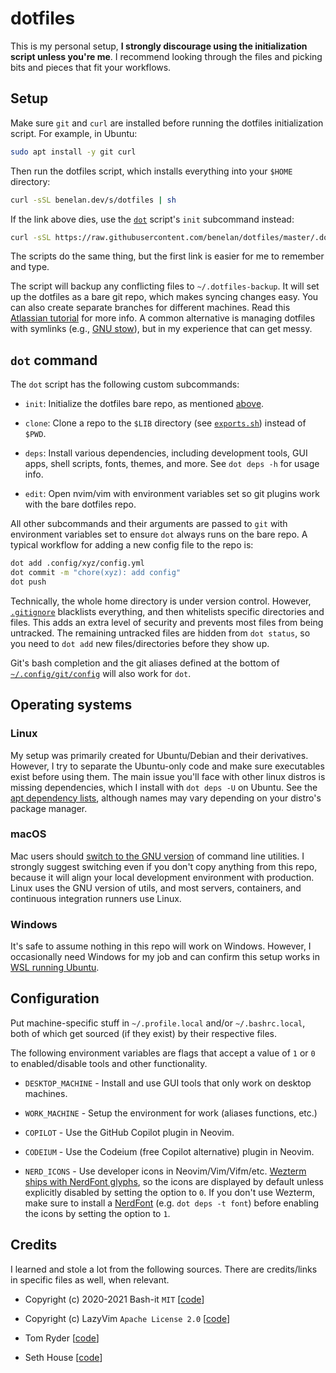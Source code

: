 # dotfiles

This is my personal setup, **I strongly discourage using the initialization script unless you're me**. I recommend
looking through the files and picking bits and pieces that fit your workflows.

## Setup

Make sure `git` and `curl` are installed before running the dotfiles initialization script. For example, in Ubuntu:

```sh
sudo apt install -y git curl
```

Then run the dotfiles script, which installs everything into your `$HOME` directory:

```sh
curl -sSL benelan.dev/s/dotfiles | sh
```

If the link above dies, use the [`dot`](../.dotfiles/bin/dot) script's `init` subcommand instead:

```sh
curl -sSL https://raw.githubusercontent.com/benelan/dotfiles/master/.dotfiles/bin/dot | bash -s init
```

The scripts do the same thing, but the first link is easier for me to remember and type.

The script will backup any conflicting files to `~/.dotfiles-backup`. It will set up the dotfiles as a bare git repo,
which makes syncing changes easy. You can also create separate branches for different machines. Read this
[Atlassian tutorial] for more info. A common alternative is managing dotfiles with symlinks (e.g., [GNU stow]), but in
my experience that can get messy.

## `dot` command

The `dot` script has the following custom subcommands:

- `init`: Initialize the dotfiles bare repo, as mentioned [above](#setup).

- `clone`: Clone a repo to the `$LIB` directory (see [`exports.sh`](../.dotfiles/shell/exports.sh)) instead of `$PWD`.

- `deps`: Install various dependencies, including development tools, GUI apps, shell scripts, fonts, themes, and more.
  See `dot deps -h` for usage info.

- `edit`: Open nvim/vim with environment variables set so git plugins work with the bare dotfiles repo.

All other subcommands and their arguments are passed to `git` with environment variables set to ensure `dot` always
runs on the bare repo. A typical workflow for adding a new config file to the repo is:

```sh
dot add .config/xyz/config.yml
dot commit -m "chore(xyz): add config"
dot push
```

Technically, the whole home directory is under version control. However, [`.gitignore`](../.gitignore) blacklists
everything, and then whitelists specific directories and files. This adds an extra level of security and prevents most
files from being untracked. The remaining untracked files are hidden from `dot status`, so you need to `dot add` new
files/directories before they show up.

Git's bash completion and the git aliases defined at the bottom of [`~/.config/git/config`](../.config/git/config) will
also work for `dot`.

## Operating systems

### Linux

My setup was primarily created for Ubuntu/Debian and their derivatives. However, I try to separate the Ubuntu-only code
and make sure executables exist before using them. The main issue you'll face with other linux distros is missing
dependencies, which I install with `dot deps -U` on Ubuntu. See the [apt dependency lists], although names may vary
depending on your distro's package manager.

### macOS

Mac users should [switch to the GNU version] of command line utilities. I strongly suggest switching even if you don't
copy anything from this repo, because it will align your local development environment with production. Linux uses the
GNU version of utils, and most servers, containers, and continuous integration runners use Linux.

### Windows

It's safe to assume nothing in this repo will work on Windows. However, I occasionally need Windows for my job and can
confirm this setup works in [WSL running Ubuntu].

## Configuration

Put machine-specific stuff in `~/.profile.local` and/or `~/.bashrc.local`, both of which get sourced (if they exist) by
their respective files.

The following environment variables are flags that accept a value of `1` or `0` to enabled/disable tools and other
functionality.

- `DESKTOP_MACHINE` - Install and use GUI tools that only work on desktop machines.

- `WORK_MACHINE` - Setup the environment for work (aliases functions, etc.)

- `COPILOT` - Use the GitHub Copilot plugin in Neovim.

- `CODEIUM` - Use the Codeium (free Copilot alternative) plugin in Neovim.

- `NERD_ICONS` - Use developer icons in Neovim/Vim/Vifm/etc. [Wezterm ships with NerdFont glyphs], so the icons are
  displayed by default unless explicitly disabled by setting the option to `0`. If you don't use Wezterm, make sure to
  install a [NerdFont] (e.g. `dot deps -t font`) before enabling the icons by setting the option to `1`.

## Credits

I learned and stole a lot from the following sources. There are credits/links in specific files as well, when relevant.

- Copyright (c) 2020-2021 Bash-it `MIT` [[code](https://github.com/Bash-it/bash-it)]

- Copyright (c) LazyVim `Apache License 2.0` [[code](https://github.com/LazyVim/LazyVim)]

- Tom Ryder [[code](https://dev.sanctum.geek.nz/cgit/dotfiles.git/tree/)]

- Seth House [[code](https://github.com/whiteinge/dotfiles)]

[Atlassian tutorial]: https://www.atlassian.com/git/tutorials/dotfiles
[GNU stow]: https://www.gnu.org/software/stow/
[NerdFont]: https://www.nerdfonts.com/
[WSL running Ubuntu]: https://ubuntu.com/desktop/wsl
[Wezterm ships with NerdFont glyphs]: https://wezfurlong.org/wezterm/config/lua/wezterm/nerdfonts.html
[apt dependency lists]: https://github.com/benelan/dotfiles/blob/4c9a56310effe37ad5f483d9d87fcff85d82ce1c/.dotfiles/bin/dot#L753-L1012
[switch to the GNU version]: https://ryanparman.com/posts/2019/using-gnu-command-line-tools-in-macos-instead-of-freebsd-tools/
